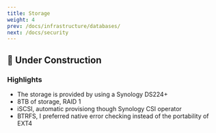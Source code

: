 ```yaml
---
title: Storage
weight: 4
prev: /docs/infrastructure/databases/
next: /docs/security
---
```


## 🚧 Under Construction

### Highlights

* The storage is provided by using a Synology DS224+
* 8TB of storage, RAID 1
* iSCSI, automatic provisiong though Synology CSI operator
* BTRFS, I preferred native error checking instead of the portability of EXT4
